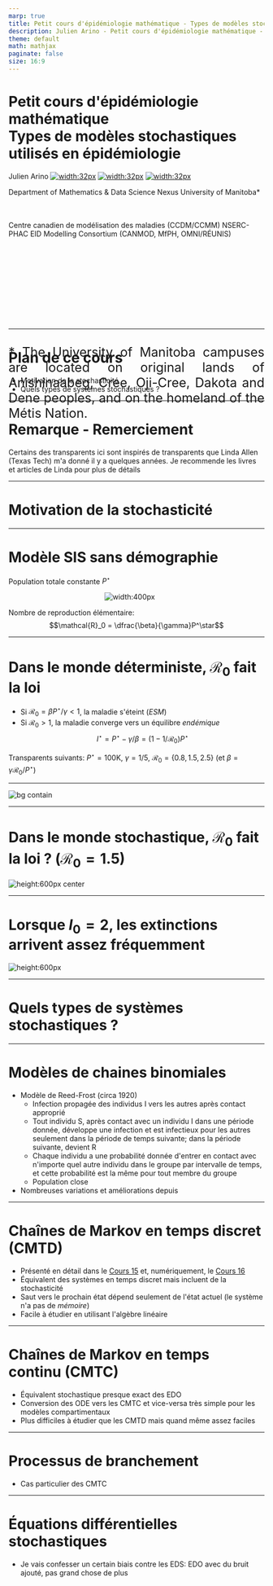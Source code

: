 ```yaml
---
marp: true
title: Petit cours d'épidémiologie mathématique - Types de modèles stochastiques utilisés en épidémiologie
description: Julien Arino - Petit cours d'épidémiologie mathématique - Cours 16 - Types de modèles stochastiques utilisés en épidémiologie
theme: default
math: mathjax
paginate: false
size: 16:9
---
```


<style>
  .theorem {
    text-align:justify;
    background-color:#16a085;
    border-radius:20px;
    padding:10px 20px 10px 20px;
    box-shadow: 0px 1px 5px #999;  margin-bottom: 10px;
  }
  .definition {
    text-align:justify;
    background-color:#ededde;
    border-radius:20px;
    padding:10px 20px 10px 20px;
    box-shadow: 0px 1px 5px #999;
    margin-bottom: 10px;
  }
  img[alt~="center"] {
    display: block;
    margin: 0 auto;
  }
</style>

<!-- _backgroundImage: "linear-gradient(to top, #85110d, 1%, white)" -->
# Petit cours d'épidémiologie mathématique<br/>Types de modèles stochastiques utilisés en épidémiologie

Julien Arino [![width:32px](https://raw.githubusercontent.com/julien-arino/petit-cours-epidemio-mathematique/main/FIGS/email-round.png)](mailto:Julien.Arino@umanitoba.ca) [![width:32px](https://raw.githubusercontent.com/julien-arino/petit-cours-epidemio-mathematique/main/FIGS/world-wide-web.png)](https://julien-arino.github.io/) [![width:32px](https://raw.githubusercontent.com/julien-arino/petit-cours-epidemio-mathematique/main/FIGS/github-icon.png)](https://github.com/julien-arino)

Department of Mathematics & Data Science Nexus
University of Manitoba*

<div style = "font-size:18px; margin-top:-10px; padding-bottom:30px;"></div>

Centre canadien de modélisation des maladies (CCDM/CCMM)
NSERC-PHAC EID Modelling Consortium (CANMOD, MfPH, OMNI/RÉUNIS)

<div style = "text-align: justify; position: relative; bottom: -5%; font-size:25px;">
* The University of Manitoba campuses are located on original lands of Anishinaabeg, Cree, Oji-Cree, Dakota and Dene peoples, and on the homeland of the Métis Nation.</div>

--- 

<!-- _backgroundImage: "radial-gradient(white,80%,#f1c40f)" -->
# Plan de ce cours
- Motivation de la stochasticité
- Quels types de systèmes stochastiques ?

--- 

# Remarque - Remerciement

Certains des transparents ici sont inspirés de transparents que Linda Allen (Texas Tech) m'a donné il y a quelques années. Je recommende les livres et articles de Linda pour plus de détails

---

<!-- _backgroundImage: "linear-gradient(to bottom, #f1c40f, 20%, white)" -->
# <!-- fit -->Motivation de la stochasticité

---

# Modèle SIS sans démographie

Population totale constante $P^\star$

<span style="display: block; margin-left: auto; margin-right: auto; width: 25%">![width:400px](figure_SIS_base_no_demography.png)</span>

Nombre de reproduction élémentaire:
$$\mathcal{R}_0 = \dfrac{\beta}{\gamma}P^\star$$

---

# Dans le monde déterministe, $\mathcal{R}_0$ fait la loi

- Si $\mathcal{R}_0=\beta P^\star/\gamma<1$, la maladie s'éteint (*ESM*)
- Si $\mathcal{R}_0>1$, la maladie converge vers un équilibre *endémique*
$$
I^\star=P^\star-\gamma/\beta=(1-1/\mathcal{R}_0)P^\star
$$

Transparents suivants: $P^\star = 100$K, $\gamma=1/5$, $\mathcal{R}_0=\{0.8,1.5,2.5\}$ (et $\beta=\gamma \mathcal{R}_0/P^\star$)

---

![bg contain](https://raw.githubusercontent.com/julien-arino/presentations/main/FIGS/stochastic/ODE_SIS.png)

---

# <!--fit-->Dans le monde stochastique, $\mathcal{R}_0$ fait la loi ? ($\mathcal{R}_0=1.5$)

![height:600px center](https://raw.githubusercontent.com/julien-arino/presentations/main/FIGS/stochastic/several_CTMC_sims.png)

---

# <!--fit-->Lorsque $I_0=2$, les extinctions arrivent assez fréquemment

![height:600px](https://raw.githubusercontent.com/julien-arino/presentations/main/FIGS/stochastic/extinctions_fct_R0.png)

---

<!-- _backgroundImage: "linear-gradient(to bottom, #f1c40f, 20%, white)" -->
# <!-- fit -->Quels types de systèmes stochastiques ?

---

# Modèles de chaines binomiales

- Modèle de Reed-Frost (circa 1920)
  - Infection propagée des individus I vers les autres après contact approprié
  - Tout individu S, après contact avec un individu I dans une période donnée, développe une infection et est infectieux pour les autres seulement dans la période de temps suivante; dans la période suivante, devient R
  - Chaque individu a une probabilité donnée d'entrer en contact avec n'importe quel autre individu dans le groupe par intervalle de temps, et cette probabilité est la même pour tout membre du groupe
  - Population close
- Nombreuses variations et améliorations depuis

---

# Chaînes de Markov en temps discret (CMTD)

- Présenté en détail dans le [Cours 15](https://julien-arino.github.io/petit-cours-epidemio-mathematique/cours-15-modeles-MC.html) et, numériquement, le [Cours 16](https://julien-arino.github.io/petit-cours-epidemio-mathematique/cours-16-simulation-stochastique.html)
- Équivalent des systèmes en temps discret mais incluent de la stochasticité
- Saut vers le prochain état dépend seulement de l'état actuel (le système n'a pas de *mémoire*)
- Facile à étudier en utilisant l'algèbre linéaire

---

# Chaînes de Markov en temps continu (CMTC)

- Équivalent stochastique presque exact des EDO
- Conversion des ODE vers les CMTC et vice-versa très simple pour les modèles compartimentaux
- Plus difficiles à étudier que les CMTD mais quand même assez faciles

---

# Processus de branchement

- Cas particulier des CMTC

---

# Équations différentielles stochastiques

- Je vais confesser un certain biais contre les EDS: EDO avec du bruit ajouté, pas grand chose de plus

